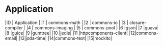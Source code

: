 # Application
|ID | Application |
|1  |     commons-math        | 
|2  |  commons-io           |
|3  |  closure-compiler          |
|4  |    commons-imaging         |
|5  |    commons-pool         |
|6  |gson|
|7  |guava|
|8  |guice|
|9  |gumtree|
|10 |jedis|
|11 |httpcomponents-client|
|12|commons-email|
|13|joda-time|
|14|commons-text|
|15|mockito|
